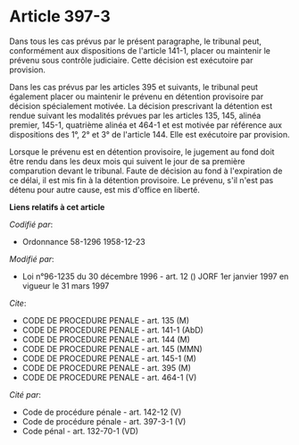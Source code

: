 # Article 397-3

Dans tous les cas prévus par le présent paragraphe, le tribunal peut, conformément aux dispositions de l'article 141-1,
placer ou maintenir le prévenu sous contrôle judiciaire. Cette décision est exécutoire par provision.

Dans les cas prévus par les articles 395 et suivants, le tribunal peut également placer ou maintenir le prévenu en détention
provisoire par décision spécialement motivée. La décision prescrivant la détention est rendue suivant les modalités prévues
par les articles 135, 145, alinéa premier, 145-1, quatrième alinéa et 464-1 et est motivée par référence aux dispositions des
1°, 2° et 3° de l'article 144. Elle est exécutoire par provision.

Lorsque le prévenu est en détention provisoire, le jugement au fond doit être rendu dans les deux mois qui suivent le jour de
sa première comparution devant le tribunal. Faute de décision au fond à l'expiration de ce délai, il est mis fin à la
détention provisoire. Le prévenu, s'il n'est pas détenu pour autre cause, est mis d'office en liberté.

**Liens relatifs à cet article**

_Codifié par_:

  - Ordonnance 58-1296 1958-12-23

_Modifié par_:

  - Loi n°96-1235 du 30 décembre 1996 - art. 12 () JORF 1er janvier 1997 en vigueur le 31 mars 1997

_Cite_:

  - CODE DE PROCEDURE PENALE - art. 135 (M)
  - CODE DE PROCEDURE PENALE - art. 141-1 (AbD)
  - CODE DE PROCEDURE PENALE - art. 144 (M)
  - CODE DE PROCEDURE PENALE - art. 145 (MMN)
  - CODE DE PROCEDURE PENALE - art. 145-1 (M)
  - CODE DE PROCEDURE PENALE - art. 395 (M)
  - CODE DE PROCEDURE PENALE - art. 464-1 (V)

_Cité par_:

  - Code de procédure pénale - art. 142-12 (V)
  - Code de procédure pénale - art. 397-3-1 (V)
  - Code pénal - art. 132-70-1 (VD)
